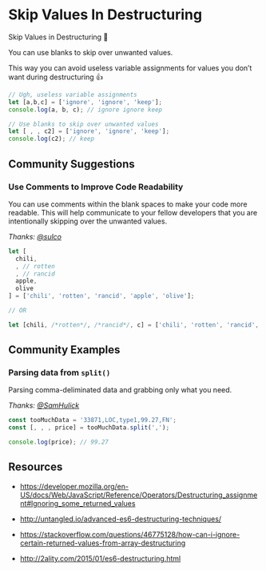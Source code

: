 # Skip Values In Destructuring

Skip Values in Destructuring 🎉

You can use blanks to skip over unwanted values.

This way you can avoid useless variable assignments for values you don’t want during destructuring 👍

```javascript
// Ugh, useless variable assignments
let [a,b,c] = ['ignore', 'ignore', 'keep'];
console.log(a, b, c); // ignore ignore keep

// Use blanks to skip over unwanted values
let [ , , c2] = ['ignore', 'ignore', 'keep'];
console.log(c2); // keep
```

## Community Suggestions

### Use Comments to Improve Code Readability

You can use comments within the blank spaces to make your code more readable.
This will help communicate to your fellow developers that you are intentionally skipping over the unwanted values.

_Thanks: [@sulco](https://twitter.com/sulco/status/990952399060832257)_

```js
let [
  chili,
  , // rotten
  , // rancid
  apple,
  olive
] = ['chili', 'rotten', 'rancid', 'apple', 'olive'];

// OR

let [chili, /*rotten*/, /*rancid*/, c] = ['chili', 'rotten', 'rancid', 'keep', 'olive'];
```

## Community Examples

### Parsing data from `split()`

Parsing comma-deliminated data and grabbing only what you need.

_Thanks: [@SamHulick](https://twitter.com/SamHulick)_

```js
const tooMuchData = '33871,LOC,type1,99.27,FN';
const [, , , price] = tooMuchData.split(',');

console.log(price); // 99.27
```

## Resources

- https://developer.mozilla.org/en-US/docs/Web/JavaScript/Reference/Operators/Destructuring_assignment#Ignoring_some_returned_values

- http://untangled.io/advanced-es6-destructuring-techniques/

- https://stackoverflow.com/questions/46775128/how-can-i-ignore-certain-returned-values-from-array-destructuring

- http://2ality.com/2015/01/es6-destructuring.html
